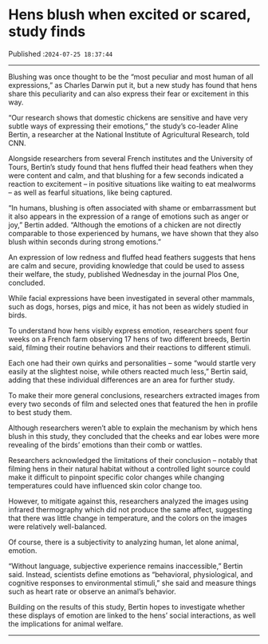 # Hens blush when excited or scared, study finds

Published :`2024-07-25 18:37:44`

---

Blushing was once thought to be the “most peculiar and most human of all expressions,” as Charles Darwin put it, but a new study has found that hens share this peculiarity and can also express their fear or excitement in this way.

“Our research shows that domestic chickens are sensitive and have very subtle ways of expressing their emotions,” the study’s co-leader Aline Bertin, a researcher at the National Institute of Agricultural Research, told CNN.

Alongside researchers from several French institutes and the University of Tours, Bertin’s study found that hens fluffed their head feathers when they were content and calm, and that blushing for a few seconds indicated a reaction to excitement – in positive situations like waiting to eat mealworms – as well as fearful situations, like being captured.

“In humans, blushing is often associated with shame or embarrassment but it also appears in the expression of a range of emotions such as anger or joy,” Bertin added. “Although the emotions of a chicken are not directly comparable to those experienced by humans, we have shown that they also blush within seconds during strong emotions.”

An expression of low redness and fluffed head feathers suggests that hens are calm and secure, providing knowledge that could be used to assess their welfare, the study, published Wednesday in the journal Plos One, concluded.

While facial expressions have been investigated in several other mammals, such as dogs, horses, pigs and mice, it has not been as widely studied in birds.

To understand how hens visibly express emotion, researchers spent four weeks on a French farm observing 17 hens of two different breeds, Bertin said, filming their routine behaviors and their reactions to different stimuli.

Each one had their own quirks and personalities – some “would startle very easily at the slightest noise, while others reacted much less,” Bertin said, adding that these individual differences are an area for further study.

To make their more general conclusions, researchers extracted images from every two seconds of film and selected ones that featured the hen in profile to best study them.

Although researchers weren’t able to explain the mechanism by which hens blush in this study, they concluded that the cheeks and ear lobes were more revealing of the birds’ emotions than their comb or wattles.

Researchers acknowledged the limitations of their conclusion – notably that filming hens in their natural habitat without a controlled light source could make it difficult to pinpoint specific color changes while changing temperatures could have influenced skin color change too.

However, to mitigate against this, researchers analyzed the images using infrared thermography which did not produce the same affect, suggesting that there was little change in temperature, and the colors on the images were relatively well-balanced.

Of course, there is a subjectivity to analyzing human, let alone animal, emotion.

“Without language, subjective experience remains inaccessible,” Bertin said. Instead, scientists define emotions as “behavioral, physiological, and cognitive responses to environmental stimuli,” she said and measure things such as heart rate or observe an animal’s behavior.

Building on the results of this study, Bertin hopes to investigate whether these displays of emotion are linked to the hens’ social interactions, as well the implications for animal welfare.

---

